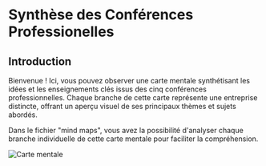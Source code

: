 # Synthèse des Conférences Professionelles

## Introduction
Bienvenue ! Ici, vous pouvez observer une carte mentale synthétisant les idées et les enseignements clés issus des cinq conférences professionnelles. Chaque branche de cette carte représente une entreprise distincte, offrant un aperçu visuel de ses principaux thèmes et sujets abordés.

Dans le fichier "mind maps", vous avez la possibilité d'analyser chaque branche individuelle de cette carte mentale pour faciliter la compréhension.

![Carte mentale](mind_maps/general.png)  



